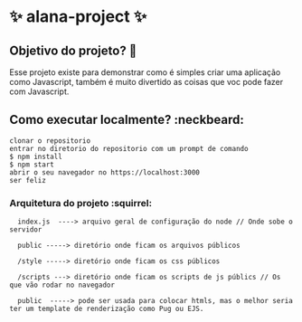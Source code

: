 # :sparkles: alana-project :sparkles:

## Objetivo do projeto? :blue_heart:

Esse projeto existe para demonstrar como é simples criar uma aplicação como Javascript, também é muito divertido as coisas que voc pode fazer com Javascript.

## Como executar localmente? :neckbeard:

```
clonar o repositorio
entrar no diretorio do repositorio com um prompt de comando
$ npm install
$ npm start
abrir o seu navegador no https://localhost:3000
ser feliz
```

### Arquitetura do projeto :squirrel:

      index.js  ----> arquivo geral de configuração do node // Onde sobe o servidor

      public -----> diretório onde ficam os arquivos públicos

      /style -----> diretório onde ficam os css públicos
      
      /scripts ---> diretório onde ficam os scripts de js públics // Os que vão rodar no navegador
      
      public  -----> pode ser usada para colocar htmls, mas o melhor seria ter um template de renderização como Pug ou EJS.

